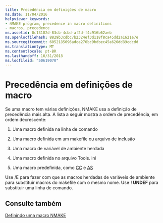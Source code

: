 ```yaml
---
title: Precedência em definições de macro
ms.date: 11/04/2016
helpviewer_keywords:
- NMAKE program, precedence in macro definitions
- macros, precedence
ms.assetid: 0c13182d-83cb-4cbd-af2d-f4c916b62aeb
ms.openlocfilehash: 8829b3cdbc7b2324ef3d118f8ca45dd2a1621e7e
ms.sourcegitcommit: 6052185696adca270bc9bdbec45a626dd89cdcdd
ms.translationtype: MT
ms.contentlocale: pt-BR
ms.lasthandoff: 10/31/2018
ms.locfileid: "50619070"
---
```

# <a name="precedence-in-macro-definitions"></a>Precedência em definições de macro

Se uma macro tem várias definições, NMAKE usa a definição de precedência mais alta. A lista a seguir mostra a ordem de precedência, em ordem decrescente:

1. Uma macro definida na linha de comando

1. Uma macro definida em um makefile ou arquivo de inclusão

1. Uma macro de variável de ambiente herdada

1. Uma macro definida no arquivo Tools. ini

1. Uma macro predefinida, como [CC](../build/command-macros-and-options-macros.md) e [AS](../build/command-macros-and-options-macros.md)

Use /E para fazer com que as macros herdadas de variáveis de ambiente para substituir macros do makefile com o mesmo nome. Use **! UNDEF** para substituir uma linha de comando.

## <a name="see-also"></a>Consulte também

[Definindo uma macro NMAKE](../build/defining-an-nmake-macro.md)